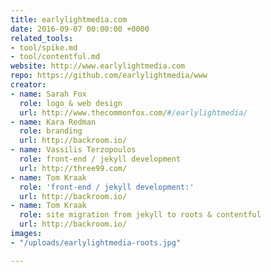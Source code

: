 ```yaml
---
title: earlylightmedia.com
date: 2016-09-07 00:00:00 +0000
related_tools:
- tool/spike.md
- tool/contentful.md
website: http://www.earlylightmedia.com
repo: https://github.com/earlylightmedia/www
creator:
- name: Sarah Fox
  role: logo & web design
  url: http://www.thecommonfox.com/#/earlylightmedia/
- name: Kara Redman
  role: branding
  url: http://backroom.io/
- name: Vassilis Terzopoulos
  role: front-end / jekyll development
  url: http://three99.com/
- name: Tom Kraak
  role: 'front-end / jekyll development:'
  url: http://backroom.io/
- name: Tom Kraak
  role: site migration from jekyll to roots & contentful
  url: http://backroom.io/
images:
- "/uploads/earlylightmedia-roots.jpg"

---
```

